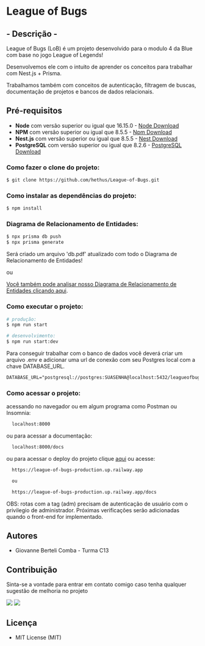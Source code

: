# League of Bugs

## - Descrição -

League of Bugs (LoB) é um projeto desenvolvido para o modulo 4 da Blue com base no jogo League of Legends!

Desenvolvemos ele com o intuito de aprender os conceitos para trabalhar com Nest.js + Prisma.

Trabalhamos também com conceitos de autenticação, filtragem de buscas, documentação de projetos e bancos de dados relacionais.

## Pré-requisitos

- **Node** com versão superior ou igual que 16.15.0 - [Node Download](https://nodejs.org/pt-br/download/)
- **NPM** com versão superior ou igual que 8.5.5 - [Npm Download](https://www.npmjs.com/package/download)
- **Nest.js** com versão superior ou igual que 8.5.5 - [Nest Download](https://docs.nestjs.com/)
- **PostgreSQL** com versão superior ou igual que 8.2.6 - [PostgreSQL Download](https://www.postgresql.org/download/)

### Como fazer o clone do projeto:

```bash
$ git clone https://github.com/hethus/League-of-Bugs.git
```

### Como instalar as dependências do projeto:

```bash
$ npm install
```

### Diagrama de Relacionamento de Entidades:

```bash
$ npx prisma db push
$ npx prisma generate
```

Será criado um arquivo 'db.pdf' atualizado com todo o Diagrama de Relacionamento de Entidades!

ou

<a href="./db.pdf" download>Você também pode analisar nosso Diagrama de Relacionamento de Entidades clicando aqui</a>.


### Como executar o projeto:

```bash
# produção:
$ npm run start

# desenvolvimento:
$ npm run start:dev
```

Para conseguir trabalhar com o banco de dados você deverá criar um arquivo .env e adicionar uma url de conexão com seu Postgres local com a chave DATABASE_URL.
```md
DATABASE_URL="postgresql://postgres:SUASENHA@localhost:5432/leagueofbugs"
```
### Como acessar o projeto:

acessando no navegador ou em algum programa como Postman ou Insomnia:

```bash
  localhost:8000
```
ou para acessar a documentação:

```bash
  localhost:8000/docs
```
ou para acessar o deploy do projeto clique [aqui](https://league-of-bugs-production.up.railway.app/docs) ou acesse:

```bash
  https://league-of-bugs-production.up.railway.app

  ou

  https://league-of-bugs-production.up.railway.app/docs
```

OBS: rotas com a tag (adm) precisam de autenticação de usuário com o privilegio de administrador. Próximas verificações serão adicionadas quando o front-end for implementado.

## Autores

- Giovanne Berteli Comba - Turma C13

## Contribuição

Sinta-se a vontade para entrar em contato comigo caso tenha qualquer sugestão de melhoria no projeto

<div>
<a href="https://www.linkedin.com/in/giovanne-berteli-comba-0935bb230/" target="_blank"><img src="https://img.shields.io/badge/-LinkedIn-%230077B5?style=for-the-badge&logo=linkedin&logoColor=white" target="_blank"></a>
<a href = "mailto:joebcomba@gmail.com"><img src="https://img.shields.io/badge/Gmail-D14836?style=for-the-badge&logo=gmail&logoColor=white" target="_blank"></a>
</div>

## Licença

- MIT License (MIT)

